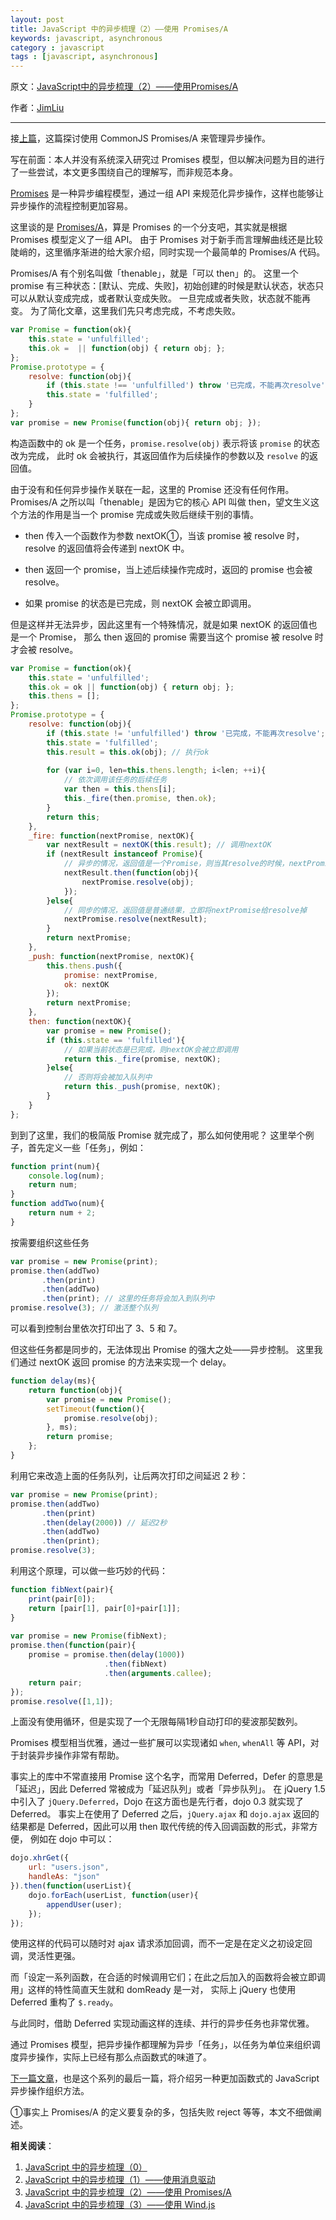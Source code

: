 ```yaml
---
layout: post
title: JavaScript 中的异步梳理（2）——使用 Promises/A
keywords: javascript, asynchronous
category : javascript
tags : [javascript, asynchronous]
---
```


原文：[JavaScript中的异步梳理（2）——使用Promises/A](http://jimliu.net/?p=64)

作者：[JimLiu](http://jimliu.net)

----------------------------------------------------

接[上篇](http://justjavac.com/javascript/2013/08/08/asynchronous-in-javascript-1-message-driven.html)，这篇探讨使用 CommonJS Promises/A 来管理异步操作。

写在前面：本人并没有系统深入研究过 Promises 模型，但以解决问题为目的进行了一些尝试，本文更多围绕自己的理解写，而非规范本身。

[Promises][] 是一种异步编程模型，通过一组 API 来规范化异步操作，这样也能够让异步操作的流程控制更加容易。

[Promises]: http://wiki.commonjs.org/wiki/Promises

这里谈的是 [Promises/A][]，算是 Promises 的一个分支吧，其实就是根据 Promises 模型定义了一组 API。
由于 Promises 对于新手而言理解曲线还是比较陡峭的，这里循序渐进的给大家介绍，同时实现一个最简单的 Promises/A 代码。

[Promises/A]: http://jimliu.net/Promises/A

Promises/A 有个别名叫做「thenable」，就是「可以 then」的。
这里一个 promise 有三种状态：[默认、完成、失败]，初始创建的时候是默认状态，状态只可以从默认变成完成，或者默认变成失败。
一旦完成或者失败，状态就不能再变。
为了简化文章，这里我们先只考虑完成，不考虑失败。

```javascript
var Promise = function(ok){
	this.state = 'unfulfilled';
	this.ok =  || function(obj) { return obj; };
};
Promise.prototype = {
	resolve: function(obj){
		if (this.state !== 'unfulfilled') throw '已完成，不能再次resolve';
		this.state = 'fulfilled';
	}
};
var promise = new Promise(function(obj){ return obj; });
```

构造函数中的 ok 是一个任务，`promise.resolve(obj)` 表示将该 `promise` 的状态改为完成，
此时 ok 会被执行，其返回值作为后续操作的参数以及 `resolve` 的返回值。

由于没有和任何异步操作关联在一起，这里的 Promise 还没有任何作用。
Promises/A 之所以叫「thenable」是因为它的核心 API 叫做 then，望文生义这个方法的作用是当一个 promise 完成或失败后继续干别的事情。

- then 传入一个函数作为参数 nextOK①，当该 promise 被 resolve 时，resolve 的返回值将会传递到 nextOK 中。

- then 返回一个 promise，当上述后续操作完成时，返回的 promise 也会被 resolve。

- 如果 promise 的状态是已完成，则 nextOK 会被立即调用。

但是这样并无法异步，因此这里有一个特殊情况，就是如果 nextOK 的返回值也是一个 Promise，
那么 then 返回的 promise 需要当这个 promise 被 resolve 时才会被 resolve。

```javascript
var Promise = function(ok){
	this.state = 'unfulfilled';
	this.ok = ok || function(obj) { return obj; };
	this.thens = [];
};
Promise.prototype = {
	resolve: function(obj){
		if (this.state != 'unfulfilled') throw '已完成，不能再次resolve';
		this.state = 'fulfilled';
		this.result = this.ok(obj); // 执行ok
 
		for (var i=0, len=this.thens.length; i<len; ++i){
			// 依次调用该任务的后续任务
			var then = this.thens[i];
			this._fire(then.promise, then.ok);
		}
		return this;
	},
	_fire: function(nextPromise, nextOK){
		var nextResult = nextOK(this.result); // 调用nextOK
		if (nextResult instanceof Promise){
			// 异步的情况，返回值是一个Promise，则当其resolve的时候，nextPromise才会被resolve
			nextResult.then(function(obj){
				nextPromise.resolve(obj);
			});
		}else{
			// 同步的情况，返回值是普通结果，立即将nextPromise给resolve掉
			nextPromise.resolve(nextResult);
		}
		return nextPromise;
	},
	_push: function(nextPromise, nextOK){
		this.thens.push({
			promise: nextPromise,
			ok: nextOK
		});
		return nextPromise;
	},
	then: function(nextOK){
		var promise = new Promise();
		if (this.state == 'fulfilled'){
			// 如果当前状态是已完成，则nextOK会被立即调用
			return this._fire(promise, nextOK);
		}else{
			// 否则将会被加入队列中
			return this._push(promise, nextOK);
		}
	}
};
```

到到了这里，我们的极简版 Promise 就完成了，那么如何使用呢？
这里举个例子，首先定义一些「任务」，例如：

```javascript
function print(num){
	console.log(num);
	return num;
}
function addTwo(num){
	return num + 2;
}
```

按需要组织这些任务

```javascript
var promise = new Promise(print);
promise.then(addTwo)
	   .then(print)
	   .then(addTwo)
	   .then(print); // 这里的任务将会加入到队列中
promise.resolve(3); // 激活整个队列
```

可以看到控制台里依次打印出了 3、5 和 7。

但这些任务都是同步的，无法体现出 Promise 的强大之处——异步控制。
这里我们通过 nextOK 返回 promise 的方法来实现一个 delay。

```javascript
function delay(ms){
	return function(obj){
		var promise = new Promise();
		setTimeout(function(){
			promise.resolve(obj);
		}, ms);
		return promise;
	};
}
```

利用它来改造上面的任务队列，让后两次打印之间延迟 2 秒：

```javascript
var promise = new Promise(print);
promise.then(addTwo)
	   .then(print)
	   .then(delay(2000)) // 延迟2秒
	   .then(addTwo)
	   .then(print);
promise.resolve(3);
```

利用这个原理，可以做一些巧妙的代码：

```javascript
function fibNext(pair){
	print(pair[0]);
	return [pair[1], pair[0]+pair[1]];
}
 
var promise = new Promise(fibNext);
promise.then(function(pair){
	promise = promise.then(delay(1000))
					 .then(fibNext)
					 .then(arguments.callee);
	return pair;
});
promise.resolve([1,1]);
```

上面没有使用循环，但是实现了一个无限每隔1秒自动打印的斐波那契数列。

Promises 模型相当优雅，通过一些扩展可以实现诸如 `when`, `whenAll` 等 API，对于封装异步操作非常有帮助。

事实上的库中不常直接用 Promise 这个名字，而常用 Deferred，Defer 的意思是「延迟」，因此 Deferred 常被成为「延迟队列」或者「异步队列」。
在 jQuery 1.5 中引入了 `jQuery.Deferred`，Dojo 在这方面也是先行者，dojo 0.3 就实现了 Deferred。
事实上在使用了 Deferred 之后，`jQuery.ajax` 和 `dojo.ajax` 返回的结果都是 Deferred，因此可以用 then 取代传统的传入回调函数的形式，非常方便，
例如在 dojo 中可以：

```javascript
dojo.xhrGet({ 
	url: "users.json", 
	handleAs: "json" 
}).then(function(userList){ 
	dojo.forEach(userList, function(user){
		appendUser(user);
	}); 
});
```

使用这样的代码可以随时对 ajax 请求添加回调，而不一定是在定义之初设定回调，灵活性更强。

而「设定一系列函数，在合适的时候调用它们；在此之后加入的函数将会被立即调用」这样的特性简直天生就和 domReady 是一对，
实际上 jQuery 也使用 Deferred 重构了 `$.ready`。

与此同时，借助 Deferred 实现动画这样的连续、并行的异步任务也非常优雅。

通过 Promises 模型，把异步操作都理解为异步「任务」，以任务为单位来组织调度异步操作，实际上已经有那么点函数式的味道了。

[下一篇文章](http://justjavac.com/javascript/2013/08/08/asynchronous-in-javascript-3-windjs.html)，也是这个系列的最后一篇，将介绍另一种更加函数式的 JavaScript 异步操作组织方法。

①事实上 Promises/A 的定义要复杂的多，包括失败 reject 等等，本文不细做阐述。

**相关阅读**：

1. [JavaScript 中的异步梳理（0）](http://justjavac.com/javascript/2013/08/08/asynchronous-in-javascript-0.html)
2. [JavaScript 中的异步梳理（1）——使用消息驱动](http://justjavac.com/javascript/2013/08/08/asynchronous-in-javascript-1-message-driven.html)
3. [JavaScript 中的异步梳理（2）——使用 Promises/A](http://justjavac.com/javascript/2013/08/08/asynchronous-in-javascript-2-promises-a.html)
4. [JavaScript 中的异步梳理（3）——使用 Wind.js](http://justjavac.com/javascript/2013/08/08/asynchronous-in-javascript-3-windjs.html)
